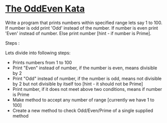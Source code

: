 # [The OddEven Kata](https://github.com/garora/TDD-Katas)

Write a program that prints numbers within specified range lets say 1 to 100.
If number is odd print 'Odd' instead of the number. If number is even print
'Even' instead of number. Else print number [hint - if number is Prime].

Steps :

Lets divide into following steps:
* Prints numbers from 1 to 100
* Print "Even" instead of number, if the number is even, means divisible by 2
* Print "Odd" instead of number, if the number is odd, means not divisible by
2 but not divisible by itself too [hint - it should not be Prime]
* Print number, if it does not meet above two conditions, means if number is Prime
* Make method to accept any number of range [currently  we have 1 to 100]
* Create a new method to check Odd/Even/Prime of a single supplied method
